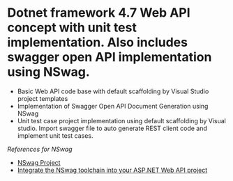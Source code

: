 # Dotnet framework 4.7 Web API concept with unit test implementation. Also includes swagger open API implementation using NSwag.
 - Basic Web API code base with default scaffolding by Visual Studio project templates
 - Implementation of Swagger Open API Document Generation using NSwag
 - Unit test case project implementation using default scaffolding by Visual studio. Import swagger file to auto generate REST client code and implement unit test cases. 
 
 
 *References for NSwag*
 - [NSwag Project](https://github.com/RicoSuter/NSwag)
 - [Integrate the NSwag toolchain into your ASP.NET Web API project](https://github.com/RicoSuter/NSwag/wiki/Middlewares)